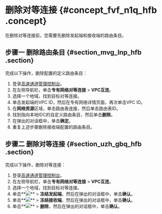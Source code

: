 # 删除对等连接 {#concept_fvf_n1q_hfb .concept}

在删除对等连接前，您需要先删除发起端和接收端的路由条目。

## 步骤一 删除路由条目 {#section_mvg_lnp_hfb .section}

完成以下操作，删除配置的定义路由条目：

1.  登录[高速通道管理控制台](https://expressconnectnext.console.aliyun.com)。
2.  在左侧导航栏，单击**专有网络对等连接** \> **VPC互连**。
3.  选择一个地域，找到目标对等连接。
4.  单击发起端的VPC ID，然后在专有网络详情页面，再次单击VPC ID。
5.  在**网络资源**区域，单击路由表连接，然后单击路由表ID。
6.  找到指向本地IDC的自定义路由条目，然后单击**删除**。
7.  在弹出的对话框中，单击**确定**。
8.  重复上述步骤删除接收端配置的路由条目。

## 步骤二 删除对等连接 {#section_uzh_gbq_hfb .section}

完成以下操作，删除对等连接：

1.  登录[高速通道管理控制台](https://expressconnectnext.console.aliyun.com)。
2.  在左侧导航栏，单击**专有网络对等连接** \> **VPC互连**。
3.  选择一个地域，找到目标对等连接。
4.  单击**![](http://static-aliyun-doc.oss-cn-hangzhou.aliyuncs.com/assets/img/21440/155808070512053_zh-CN.png)** \> **冻结发起端**，然后在弹出的对话框中，单击**确认**。
5.  单击**![](http://static-aliyun-doc.oss-cn-hangzhou.aliyuncs.com/assets/img/21440/155808070512053_zh-CN.png)** \> **冻结接收端**，然后在弹出的对话框中，单击**确认**。
6.  单击**![](http://static-aliyun-doc.oss-cn-hangzhou.aliyuncs.com/assets/img/21440/155808070512053_zh-CN.png)** \> **删除**，然后在弹出的对话框中，单击**确认**。

